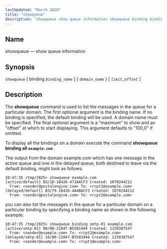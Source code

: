 ```yaml
---
lastUpdated: "March 2020"
title: "showqueue"
description: "showqueue show queue information showqueue binding binding name domain name limit offset The showqueue command is used to list the messages in the queue for a particular domain The first optional argument is the binding name If no binding is specified the default binding will be used A domain name..."
---
```


<a name="console_commands.showqueue"></a> 
## Name

showqueue — show queue information

## Synopsis

`showqueue` [ binding *`binding_name`* ] { *`domain_name`* } [ *`limit,offset`* ]

<a name="idp11424368"></a> 
## Description

The **showqueue** command is used to list the messages in the queue for a particular domain. The first optional argument is the binding name. If no binding is specified, the default binding will be used. A domain name must be specified. The final optional argument is a "maximum" to show and an "offset" at which to start displaying. This argument defaults to "100,0" if omitted.

To display all the bindings on a domain execute the command **showqueue binding all *`example.com`***                             .

The output from the domain example.com which has one message in the active queue and one in the delayed queue, both destined to leave via the default binding, might look as follows:

```
10:47:35 /tmp/2025> showqueue example.com
[active/default] B3/1D-18426-471AACF3 Created: 1070244212
  From: <sender@postalengine.com> To: <rcpt1@example.com>
[delayed/default] B3/79-18426-4A4BACF3 Created: 1070244212
  From: <sender@postalengine.com> To: <rcpt2@example.com>
```

you can also list the messages in the queue for a particular domain on a particular binding by specifying a binding name as shown in the following example:

```
10:47:35 /tmp/2025> showqueue binding smtp-01 example.com
[active/smtp-01] 00/00-21047-B5581944 Created: 1150387547
  From: <sender@example.com> To: <rcpt2@example.com>
[delayed/smtp-01] 10/00-21047-B5581944 Created: 1150387547
  From: <sender@example.com> To: <rcpt1@example.com>
```